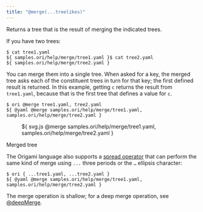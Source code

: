 ```yaml
---
title: "@merge(...treelikes)"
---
```


Returns a tree that is the result of merging the indicated trees.

If you have two trees:

```console
$ cat tree1.yaml
${ samples.ori/help/merge/tree1.yaml }$ cat tree2.yaml
${ samples.ori/help/merge/tree2.yaml }
```

You can merge them into a single tree. When asked for a key, the merged tree asks each of the constituent trees in turn for that key; the first defined result is returned. In this example, getting `c` returns the result from `tree1.yaml`, because that is the first tree that defines a value for `c`.

```console
$ ori @merge tree1.yaml, tree2.yaml
${ @yaml @merge samples.ori/help/merge/tree1.yaml, samples.ori/help/merge/tree2.yaml }
```

<div class="sideBySide">
  <figure>
    ${ svg.js @merge samples.ori/help/merge/tree1.yaml, samples.ori/help/merge/tree2.yaml }
  </figure>
  <figcaption>Merged tree</figcaption>
</div>

The Origami language also supports a [spread operator](/language/syntax.html/#spread-operator) that can perform the same kind of merge using `...` three periods or the `…` ellipsis character:

```console
$ ori { ...tree1.yaml, ...tree2.yaml }
${ @yaml @merge samples.ori/help/merge/tree1.yaml, samples.ori/help/merge/tree2.yaml }
```

The merge operation is shallow; for a deep merge operation, see [@deepMerge](@deepMerge.html).
